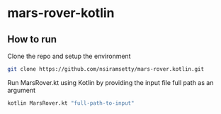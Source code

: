 # mars-rover-kotlin

## How to run

Clone the repo and setup the environment

```bash
git clone https://github.com/nsiramsetty/mars-rover.kotlin.git
```

Run MarsRover.kt using Kotlin by providing the input file full path as an argument

```bash
kotlin MarsRover.kt "full-path-to-input"
```
